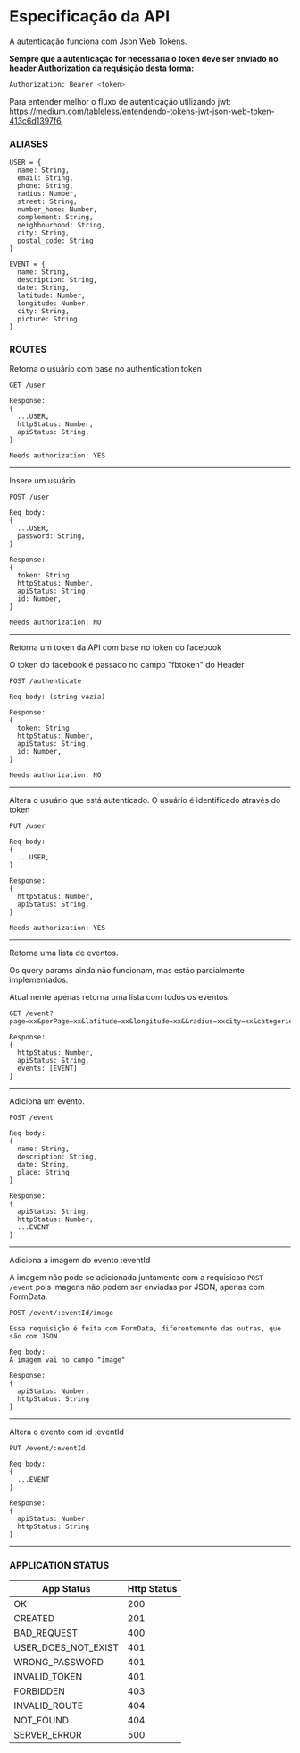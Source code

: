 # Especificação da API

A autenticação funciona com Json Web Tokens.

**Sempre que a autenticação for necessária o token deve ser enviado no header Authorization da requisição desta forma:**

```sh
Authorization: Bearer <token>
```

Para entender melhor o fluxo de autenticação utilizando jwt: 
https://medium.com/tableless/entendendo-tokens-jwt-json-web-token-413c6d1397f6 

### ALIASES
```
USER = {
  name: String,
  email: String,
  phone: String,
  radius: Number,
  street: String,
  number_home: Number,
  complement: String,
  neighbourhood: String,
  city: String,
  postal_code: String
}

EVENT = {
  name: String,
  description: String,
  date: String,
  latitude: Number,
  longitude: Number,
  city: String,
  picture: String
}
```

### ROUTES

Retorna o usuário com base no authentication token
```
GET /user

Response:
{
  ...USER,
  httpStatus: Number,
  apiStatus: String,
}

Needs authorization: YES
```

<hr/>
Insere um usuário

```
POST /user

Req body:
{
  ...USER,
  password: String,
}

Response:
{
  token: String
  httpStatus: Number,
  apiStatus: String,
  id: Number,
}

Needs authorization: NO
```

<hr/>

Retorna um token da API com base no token do facebook

O token do facebook é passado no campo "fbtoken" do Header
```
POST /authenticate

Req body: (string vazia)

Response:
{
  token: String
  httpStatus: Number,
  apiStatus: String,
  id: Number,
}

Needs authorization: NO
```

<hr/>

Altera o usuário que está autenticado. O usuário é identificado através do token 

```
PUT /user

Req body:
{
  ...USER,
}

Response:
{
  httpStatus: Number,
  apiStatus: String,
}

Needs authorization: YES
```

<hr/>

Retorna uma lista de eventos.

Os query params ainda não funcionam, mas estão parcialmente implementados.

Atualmente apenas retorna uma lista com todos os eventos.

```
GET /event?page=xx&perPage=xx&latitude=xx&longitude=xx&&radius=xxcity=xx&categories=cat1,cat2,cat3

Response:
{
  httpStatus: Number,
  apiStatus: String,
  events: [EVENT]
}
```

<hr/>

Adiciona um evento.

```
POST /event

Req body:
{
  name: String,
  description: String,
  date: String,
  place: String
}

Response:
{
  apiStatus: String,
  httpStatus: Number,
  ...EVENT
}
```

<hr/>

Adiciona a imagem do evento :eventId

A imagem não pode se adicionada juntamente com a requisicao `POST /event` pois imagens não podem ser enviadas por JSON, apenas com FormData.

```
POST /event/:eventId/image

Essa requisição é feita com FormData, diferentemente das outras, que são com JSON

Req body:
A imagem vai no campo "image"

Response:
{
  apiStatus: Number,
  httpStatus: String
}
```

<hr/>

Altera o evento com id :eventId

```
PUT /event/:eventId

Req body:
{
  ...EVENT
}

Response:
{
  apiStatus: Number,
  httpStatus: String
}
```

<hr/>

### APPLICATION STATUS

| App Status          | Http Status |
| ------------------- | ----------- |
| OK                  | 200         |
| CREATED             | 201         |
| BAD_REQUEST         | 400         |
| USER_DOES_NOT_EXIST | 401         |
| WRONG_PASSWORD      | 401         |
| INVALID_TOKEN       | 401         |
| FORBIDDEN           | 403         |
| INVALID_ROUTE       | 404         |
| NOT_FOUND           | 404         |
| SERVER_ERROR        | 500         |
